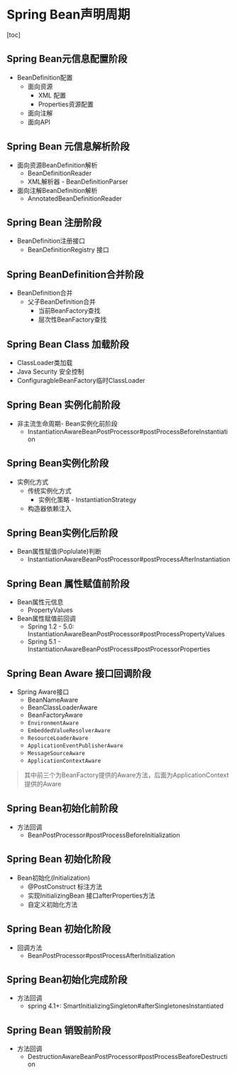 # Spring Bean声明周期

[toc]

## Spring Bean元信息配置阶段

- BeanDefinition配置
  - 面向资源
    - XML 配置
    - Properties资源配置
  - 面向注解
  - 面向API

## Spring Bean 元信息解析阶段

- 面向资源BeanDefinition解析
  - BeanDefinitionReader
  - XML解析器 - BeanDefinitionParser
- 面向注解BeanDefinition解析
  - AnnotatedBeanDefinitionReader

## Spring Bean 注册阶段

- BeanDefinition注册接口
  - BeanDefinitionRegistry 接口

## Spring BeanDefinition合并阶段

- BeanDefinition合并
  - 父子BeanDefinition合并
    - 当前BeanFactory查找
    - 层次性BeanFactory查找

## Spring Bean Class 加载阶段

- ClassLoader类加载
- Java Security 安全控制
- ConfiguragbleBeanFactory临时ClassLoader

## Spring Bean 实例化前阶段

- 非主流生命周期- Bean实例化前阶段
  - InstantiationAwareBeanPostProcessor#postProcessBeforeInstantiation

## Spring Bean实例化阶段

- 实例化方式
  - 传统实例化方式
    - 实例化策略 - InstantiationStrategy
  - 构造器依赖注入

## Spring Bean实例化后阶段

- Bean属性赋值(Poplulate)判断
  - InstantiationAwareBeanPostProcessor#postProcessAfterInstantiation

## Spring Bean 属性赋值前阶段

- Bean属性元信息
  - PropertyValues
- Bean属性赋值前回调
  - Spring 1.2 - 5.0: InstantiationAwareBeanPostProcessor#postProcessPropertyValues
  - Spring 5.1 - InstantiationAwareBeanPostProcess#postProcessorProperties

## Spring Bean Aware 接口回调阶段

- Spring Aware接口
  - BeanNameAware
  - BeanClassLoaderAware
  - BeanFactoryAware
  - `EnvironmentAware`
  - `EmbeddedValueResolverAware`
  - `ResourceLoaderAware`
  - `ApplicationEventPublisherAware`
  - `MessageSourceAware`
  - `ApplicationContextAware`

> 其中前三个为BeanFactory提供的Aware方法，后面为ApplicationContext提供的Aware

## Spring Bean初始化前阶段

- 方法回调
  - BeanPostProcessor#postProcessBeforeInitialization

## Spring Bean 初始化阶段

- Bean初始化(Initialization)
  - @PostConstruct 标注方法
  - 实现InitializingBean 接口afterProperties方法
  - 自定义初始化方法

## Spring Bean 初始化阶段

- 回调方法
  - BeanPostProcessor#postProcessAfterInitialization

## Spring Bean初始化完成阶段

- 方法回调
  - spring 4.1+: SmartInitializingSingleton#afterSingletonesInstantiated

## Spring Bean 销毁前阶段

- 方法回调
  - DestructionAwareBeanPostProcessor#postProcessBeaforeDestruction

